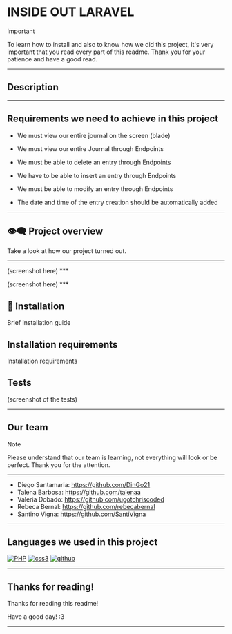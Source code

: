 
# INSIDE OUT LARAVEL 

>[!IMPORTANT]
>To learn how to install and also to know how we did this project, it's very important that you read every part of this readme. Thank you for your patience and have a good read.
***

## Description

***

## Requirements we need to achieve in this project

- We must view our entire journal on the screen (blade)

- We must view our entire Journal through Endpoints

- We must be able to delete an entry through Endpoints

- We have to be able to insert an entry through Endpoints

- We must be able to modify an entry through Endpoints

- The date and time of the entry creation should be automatically added
***

## :eye_speech_bubble: Project overview

Take a look at how our project turned out.
***

<p align="center"></p>
(screenshot here)
***

<p align="center"></p>
(screenshot here)
***

## :scroll: Installation

Brief installation guide

## Installation requirements

Installation requirements


## Tests

(screenshot of the tests)
***

## Our team

>[!NOTE]
>Please understand that our team is learning, not everything will look or be perfect. Thank you for the attention.
***

- Diego Santamaria: https://github.com/DinGo21
- Talena Barbosa: https://github.com/talenaa
- Valeria Dobado: https://github.com/ugotchriscoded
- Rebeca Bernal: https://github.com/rebecabernal
- Santino Vigna: https://github.com/SantiVigna
***

## Languages we used in this project

<a href='https://github.com/shivamkapasia0' target="_blank"><img alt='PHP' src='https://img.shields.io/badge/PHP-100000?style=for-the-badge&logo=PHP&logoColor=white&labelColor=896696&color=896696'/></a>
<a href='https://github.com/shivamkapasia0' target="_blank"><img alt='css3' src='https://img.shields.io/badge/css-100000?style=for-the-badge&logo=css3&logoColor=white&labelColor=079FB0&color=079FB0'/></a>
<a href='https://github.com/shivamkapasia0' target="_blank"><img alt='github' src='https://img.shields.io/badge/github-100000?style=for-the-badge&logo=github&logoColor=white&labelColor=000000&color=000000'/></a>
***

## Thanks for reading!

Thanks for reading this readme!

Have a good day! :3
***

